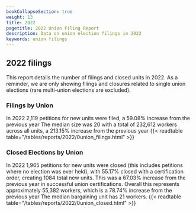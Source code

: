 ```yaml
---
bookCollapseSection: true
weight: 13
title: 2022
pagetitle: 2022 Union Filing Report
description: Data on union election filings in 2022
keywords: union filings
---
```


## 2022 filings

This report details the number of filings and closed units in 2022. As a reminder, we are only showing filings and closures related to single union elections (rare multi-union elections are excluded).

### Filings by Union
In 2022 2,119 petitions for new units were filed, a 59.08% increase from the previous year The median size was 20 with a total of 232,612 workers across all units, a 213.15% increase from the previous year
{{< readtable table="/tables/reports/2022/0union_filings.html" >}}

### Closed Elections by Union
In 2022 1,965 petitions for new units were closed (this includes petitions where no election was ever held), with 55.17% closed with a certification order, creating 1084 total new units. This was a 67.03% increase from the previous year in successful union certifications. Overall this represents approximately 55,382 workers, which is a 78.74% increase from the previous year The median bargaining unit has 21 workers.
{{< readtable table="/tables/reports/2022/0union_closed.html" >}}
